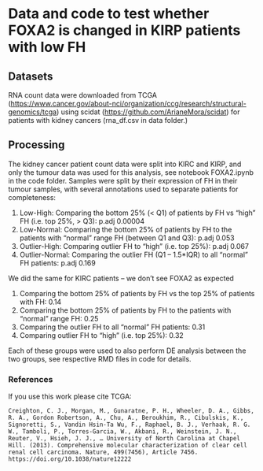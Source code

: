 # Data and code to test whether FOXA2 is changed in KIRP patients with low FH

## Datasets

RNA count data were downloaded from TCGA (https://www.cancer.gov/about-nci/organization/ccg/research/structural-genomics/tcga)
using scidat (https://github.com/ArianeMora/scidat) for patients with kidney cancers (rna_df.csv in data folder.)

## Processing

The kidney cancer patient count data were split into KIRC and KIRP, and only the tumour data was used for this analysis, 
see notebook FOXA2.ipynb in the code folder. Samples were split by their expression of FH in their tumour samples, 
with several annotations used to separate patients for completeness:  

1. Low-High: Comparing the bottom 25% (< Q1) of patients by FH vs “high” FH (i.e. top 25%, > Q3): p.adj 0.00004  
2. Low-Normal: Comparing the bottom 25% of patients by FH to the patients with “normal” range FH (between Q1 and Q3): p.adj 0.053   
3. Outlier-High: Comparing outlier FH to “high” (i.e. top 25%): p.adj 0.067    
4. Outlier-Normal: Comparing the outlier FH (Q1 – 1.5*IQR) to all “normal” FH patients: p.adj 0.169


We did the same for KIRC patients – we don’t see FOXA2 as expected

1. Comparing the bottom 25% of patients by FH vs the top 25% of patients with FH: 0.14   
2. Comparing the bottom 25% of patients by FH to the patients with “normal” range FH:  0.25  
3. Comparing the outlier FH to all “normal” FH patients: 0.31  
4. Comparing outlier FH to “high” (i.e. top 25%): 0.32  

Each of these groups were used to also perform DE analysis between the two groups, see respective RMD files in code for details.

### References

If you use this work please cite TCGA:
```
Creighton, C. J., Morgan, M., Gunaratne, P. H., Wheeler, D. A., Gibbs, R. A., Gordon Robertson, A., Chu, A., Beroukhim, R., Cibulskis, K., Signoretti, S., Vandin Hsin-Ta Wu, F., Raphael, B. J., Verhaak, R. G. W., Tamboli, P., Torres-Garcia, W., Akbani, R., Weinstein, J. N., Reuter, V., Hsieh, J. J., … University of North Carolina at Chapel Hill. (2013). Comprehensive molecular characterization of clear cell renal cell carcinoma. Nature, 499(7456), Article 7456. https://doi.org/10.1038/nature12222
```
